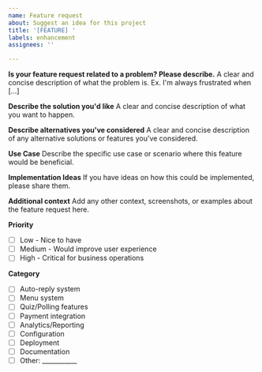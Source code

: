 ```yaml
---
name: Feature request
about: Suggest an idea for this project
title: '[FEATURE] '
labels: enhancement
assignees: ''

---
```


**Is your feature request related to a problem? Please describe.**
A clear and concise description of what the problem is. Ex. I'm always frustrated when [...]

**Describe the solution you'd like**
A clear and concise description of what you want to happen.

**Describe alternatives you've considered**
A clear and concise description of any alternative solutions or features you've considered.

**Use Case**
Describe the specific use case or scenario where this feature would be beneficial.

**Implementation Ideas**
If you have ideas on how this could be implemented, please share them.

**Additional context**
Add any other context, screenshots, or examples about the feature request here.

**Priority**
- [ ] Low - Nice to have
- [ ] Medium - Would improve user experience
- [ ] High - Critical for business operations

**Category**
- [ ] Auto-reply system
- [ ] Menu system
- [ ] Quiz/Polling features
- [ ] Payment integration
- [ ] Analytics/Reporting
- [ ] Configuration
- [ ] Deployment
- [ ] Documentation
- [ ] Other: ___________
